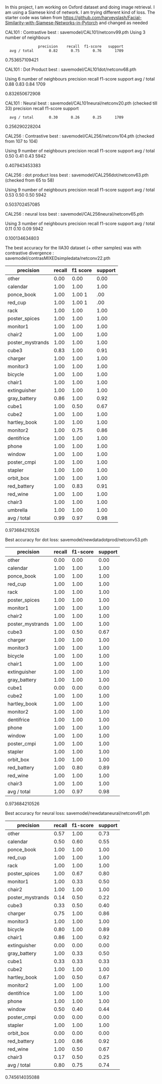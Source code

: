 In this project, I am working on Oxford dataset and doing image retrieval. I am using a Siamese kind of network. I am trying different kind of loss.
The starter code was taken from  https://github.com/harveyslash/Facial-Similarity-with-Siamese-Networks-in-Pytorch and changed as needed

CAL101 : Contrastive best :  savemodel/CAL101/netconv99.pth
Using 3 number of neighbours

                   precision    recall  f1-score   support
      avg / total       0.82      0.75      0.76      1709

0.753657109421

CAL101 : Dot Product best :  savemodel/CAL101dot/netconv68.pth

Using 6 number of neighbours
                   precision    recall  f1-score   support
      avg / total       0.88      0.83      0.84      1709

0.832650672908



CAL101 : Neural best :  savemodel/CAL101neural/netconv20.pth (checked till 33)
                   precision    recall  f1-score   support


      avg / total       0.30      0.26      0.25      1709

0.256290228204




CAL256 : Contrastive best :  savemodel/CAL256/netconv104.pth (checked from 107 to 104)


Using 9 number of neighbours
                               precision    recall  f1-score   support
                  avg / total       0.50      0.41      0.43      5942

0.407943453383


CAL256 : dot product loss best :  savemodel/CAL256dot/netconv63.pth (checked from 65 to 58)

Using 9 number of neighbours
                               precision    recall  f1-score   support
                  avg / total       0.53      0.50      0.50      5942

0.503702457085



CAL256 : neural loss best : savemodel/CAL256neural/netconv65.pth

Using 3 number of neighbours
                               precision    recall  f1-score   support
                  avg / total       0.11      0.10      0.09      5942

0.100134634803


The best accuracy for the IIA30 dataset (+ other samples) was with contrastive divergence : savemodel/contrasMIXEDsimpledata/netconv22.pth

|precision |recall|f1 score| support|
|---------|------|------| ------|
|           other   |   0.00   |   0.00    |  0.00     |    0|
|        calendar   |   1.00   |   1.00    |  1.00     |    3|
|      ponce_book   |   1.00   | 1.00      1|.00         |2|
|         red_cup   |   1.00   | 1.00      1|.00         |4|
|            rack   |   1.00   |   1.00   |   1.00    |     5|
|   poster_spices   |   1.00   | 1.00      |1.00        | 7|
|        monitor1   |    1.00  |   1.00     | 1.00      |   6|
|          chair2   |    1.00   |   1.00     | 1.00       |  2|
|poster_mystrands   |    1.00   |   1.00     | 1.00       |  2|
|           cube3   |    0.83   |   1.00     | 0.91       |  5|
|         charger   |    1.00   |   1.00     | 1.00       |  3|
|        monitor3   |    1.00   |   1.00     | 1.00      |   8|
|         bicycle   |    1.00   |   1.00     | 1.00      |   3|
|          chair1   |    1.00   |   1.00     | 1.00      |   4|
|    extinguisher   |    1.00   |   1.00     | 1.00      |   5|
|    gray_battery   |    0.86   |   1.00      |0.92     |    6|
|           cube1   |    1.00   |   0.50      |0.67     |    2|
|           cube2   |    1.00   |   1.00      |1.00     |    5|
|    hartley_book   |    1.00   |   1.00      |1.00     |    5|
|        monitor2   |    1.00   |   0.75      |0.86    |     4|
|      dentifrice   |    1.00   |   1.00      |1.00    |     1|
|           phone   |    1.00   |   1.00      |1.00    |     1|
|          window   |    1.00   |   1.00      |1.00    |     4|
|     poster_cmpi   |    1.00   |   1.00    |  1.00   |      5|
|         stapler   |    1.00   |   1.00    |  1.00   |      4|
|       orbit_box    |   1.00    |  1.00     | 1.00    |     5|
|    red_battery    |   1.00    |  0.83     | 0.91    |     6|
|       red_wine    |   1.00    |  1.00     | 1.00   |      2|
|         chair3    |   1.00    |  1.00     | 1.00   |      4|
|       umbrella    |   1.00    |  1.00     | 1.00   |      1|
|     avg / total    |   0.99   |   0.97    |  0.98  |     114|

0.973684210526

Best accuracy for dot loss: savemodel/newdatadotprod/netconv53.pth

|    precision  |  recall | f1-score  | support|
|---------|------|------| ------|
|           other |      0.00   |   0.00  |    0.00   |      0|
|        calendar |      1.00   |   1.00  |    1.00   |      3|
|      ponce_book |      1.00   |   1.00  |    1.00   |      2|
|         red_cup |      1.00   |   1.00  |    1.00   |      7|
|            rack  |     1.00   |   1.00    |  1.00     |    7|
|   poster_spices  |     1.00   |   1.00    |  1.00     |    2|
|        monitor1  |     1.00   |   1.00    |  1.00     |    2|
|          chair2  |     1.00   |   1.00    |  1.00     |    2|
|poster_mystrands  |    1.00    |  1.00   |   1.00    |     6|
|           cube3  |    1.00    |  0.50   |   0.67    |     4|
|         charger  |    1.00    |  1.00   |   1.00    |     4|
|        monitor3  |    1.00    |  1.00   |   1.00    |     4|
|         bicycle  |     1.00   |   1.00  |    1.00    |     3|
|          chair1  |     1.00   |   1.00  |    1.00    |     2|
|    extinguisher  |     1.00   |   1.00  |    1.00    |     8|
|    gray_battery  |     1.00   |   1.00  |    1.00    |     4|
|           cube1  |     0.00   |   0.00  |    0.00    |     0|
|           cube2  |     1.00   |   1.00  |    1.00    |     2|
|    hartley_book  |     1.00   |   1.00  |    1.00    |     4|
|        monitor2  |     1.00   |   1.00  |    1.00    |     3|
|      dentifrice    |   1.00    |  1.00    |  1.00    |     5|
|           phone    |   1.00    |  1.00    |  1.00    |     1|
|          window    |   1.00    |  1.00    |  1.00    |     3|
|     poster_cmpi    |   1.00    |  1.00    |  1.00    |     9|
|         stapler   |    1.00   |   1.00   |   1.00    |     6|
|       orbit_box   |    1.00   |   1.00   |   1.00    |     7|
|     red_battery   |    1.00   |   0.80   |   0.89    |     5|
|        red_wine   |    1.00   |   1.00   |   1.00    |     5|
|          chair3     |  1.00      |1.00      |1.00    |     4|
|     avg / total     |  1.00    |  0.97   |   0.98    |   114|

0.973684210526


Best accuracy for neural loss: savemodel/newdataneural/netconv61.pth

|                  precision|    recall | f1-score  | support  |
|---------|------|------| ------|
|           other    |   0.57   |   1.00   |   0.73   |      4|
|        calendar    |   0.50   |   0.60   |   0.55   |      5|
|      ponce_book    |   1.00   |   1.00   |   1.00   |      2|
|         red_cup    |   1.00   |   1.00   |   1.00   |      4|
|            rack    |   1.00   |   1.00   |   1.00   |      3|
|   poster_spices    |   1.00   |   0.67   |   0.80   |      6|
|        monitor1    |   1.00   |   0.33   |   0.50   |      6|
|          chair2    |   1.00   |   1.00   |   1.00   |      3|
|poster_mystrands    |   0.14   |   0.50   |   0.22   |      2|                                                                
|           cube3    |   0.33   |   0.50   |   0.40   |      2|                                                                       
|         charger    |   0.75   |   1.00   |   0.86   |      6|                                                                     
|        monitor3    |   1.00   |   1.00   |   1.00   |      3|                                                               
|         bicycle    |   0.80   |   1.00   |   0.89   |      4|                                                                 
|          chair1    |   0.86   |   1.00   |   0.92   |      6|                                                                 
|    extinguisher    |   0.00   |   0.00   |   0.00   |      1|                                                                 
|    gray_battery    |   1.00   |   0.33   |   0.50   |      6|                                                                
|           cube1    |   0.33   |   0.33   |   0.33   |      3|                                                               
|           cube2    |   1.00   |   1.00   |   1.00   |      7|                                                               
|    hartley_book    |   1.00   |   0.50   |   0.67   |      2|                                                        
|        monitor2    |   1.00   |   1.00   |   1.00   |      4|                                                                 
|      dentifrice    |   1.00   |   1.00   |   1.00   |      1|                                                               
|           phone    |   1.00   |   1.00   |   1.00   |     11|                                                                    
|          window    |   0.50   |   0.40   |   0.44   |      5|                                                                   
|     poster_cmpi    |   0.00   |   0.00   |   0.00   |      4|                                                              
|         stapler    |   1.00   |   1.00   |   1.00   |      2|                                                                  
|       orbit_box    |   0.00   |   0.00   |   0.00   |      1|                                                                
|     red_battery    |   1.00   |   0.86   |   0.92   |      7|                                                              
|        red_wine    |   1.00   |   0.50   |   0.67   |      2|                                                  
|          chair3    |   0.17   |   0.50   |   0.25   |      2|              
|     avg / total    |   0.80   |   0.75   |   0.74   |    114|

0.745614035088